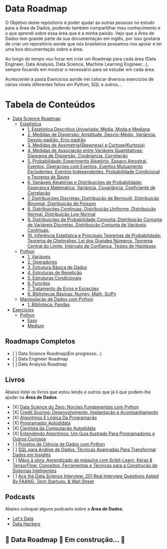 <h1>Data Roadmap</h1>

<p>O Objetivo deste repósitorio é poder ajudar as outras pessoas no estudo para a Área de Dados, podendo também compartilhar meu conhecimento e o que aprendi sobre essa área que é a minha paixão. Vejo que a Área de Dados tem grande parte da sua documentação em inglês, por isso gostaria de criar um repositório aonde que nós brasileiros possamos nos apoiar e ter uma boa documentação sobre a área.</p>
<p>Ao longo do tempo vou focar em criar um Roadmap para cada área (Data Engineer, Data Analysis, Data Science, Machine Learning Engineer...), sempre focando em mostrar o necessário para se estudar em cada área.</p>
<p>Acrescentei a pasta Exercícios aonde irei colocar diversos exercícios de vários níveis diferentes feitos em Python, SQL e outros...</p>


<h1>Tabela de Conteúdos</h1>
<ul>
   <li><a href="https://github.com/Math-Muniz/Data-Roadmap/tree/main/Data-Science-Roadmap">Data Science Roadmap</a>
       <ul>
           <li><a href="https://github.com/Math-Muniz/Data-Roadmap/tree/main/Data-Science-Roadmap/Estatistica">Estatística</a>
               <ul>
                   <li><a href="https://github.com/Math-Muniz/Data-Roadmap/tree/main/Data-Science-Roadmap/Estatistica/1.Estatistica-Descritiva-Univariada">1. Estatística Descritiva Univariada: Média, Moda e Mediana</a></li>
                   <li><a href="https://github.com/Math-Muniz/Data-Roadmap/tree/main/Data-Science-Roadmap/Estatistica/2.Medidas-de-dispersao">2. Medidas de Dispersão: Amplitude, Desvio-Médio, Variância, Desvio-padrão, Erro-padrão</a></li>
                   <li><a href="https://github.com/Math-Muniz/Data-Roadmap/tree/main/Data-Science-Roadmap/Estatistica/3.Medidas-de-Assimetria-e-Curtose">3. Medidas de Assimetria(Skewness) e Curtose(Kurtosis)</a></li>
                   <li><a href="https://github.com/Math-Muniz/Data-Roadmap/tree/main/Data-Science-Roadmap/Estatistica/4.Medidas-de-Associacao-entre-Variaveis-Quantitativas">4. Medidas de Associação entre Variáveis Quantitativas: Diagrama de Dispersão, Covâriancia, Correlação</a></li>
                  <li><a href="https://github.com/Math-Muniz/Data-Roadmap/tree/main/Data-Science-Roadmap/Estatistica/5.Probabilidade">5. Probabilidade: Experimento Aleatório, Espaço Amostral, Eventos, Operações com Eventos, Eventos Mutuamento Excludentes, Eventos Independentes, Probabilidade Condicional e Teorema de Bayes</a></li>
                  <li><a href="https://github.com/Math-Muniz/Data-Roadmap/tree/main/Data-Science-Roadmap/Estatistica/6.Variaveis-Aleatorias-e-Distribuicoes-de-Probabilidade">6. Variáveis Aleatórias e Distribuições de Probabilidade: Esperança Matemática, Variância, Covariância, Coeficiente de Correlação</a></li>
                  <li><a href="https://github.com/Math-Muniz/Data-Roadmap/tree/main/Data-Science-Roadmap/Estatistica/7.Distribuicoes-Discretas">7. Distribuições Discretas: Distribuição de Bernoulli, Distribuição Binomial, Distribuição de Poisson</a></li>
                  <li><a href="https://github.com/Math-Muniz/Data-Roadmap/tree/main/Data-Science-Roadmap/Estatistica/8.Distribuicoes-Continuas">8. Distribuições Contínuas: Distribuição Uniforme, Distribuição Normal, Distribuição Log-Normal</a></li>
                  <li><a href="https://github.com/Math-Muniz/Data-Roadmap/tree/main/Data-Science-Roadmap/Estatistica/9.Distribuicoes-de-Probabilidade-Conjunta">9. Distribuições de Probabilidade Conjunta: Distribuição Conjunta de Variáveis Discretas, Distribuição Conjunta de Variáveis Contínuas.</a></li>
                  <li><a href="https://github.com/Math-Muniz/Data-Roadmap/tree/main/Data-Science-Roadmap/Estatistica/10.Inferencia-Estatistica-e-Principais-Teoremas-de-Probabilidade">10. Inferência Estatística e Principais Teoremas de Probabilidade: Teorema de Chebyshev, Lei dos Grandes Números, Teorema Central do Limite, Intervalo de Confiança, Testes de Hipóteses</a></li>
               </ul>
           </li>
           <li><a href="https://github.com/Math-Muniz/Data-Roadmap/tree/main/Data-Science-Roadmap/Python">Python</a>
              <ul>
                 <li><a href="https://github.com/Math-Muniz/Data-Roadmap/tree/main/Data-Science-Roadmap/Python/1.Variaveis">1. Variáveis</a></li>
                 <li><a href="https://github.com/Math-Muniz/Data-Roadmap/tree/main/Data-Science-Roadmap/Python/2.Operadores">2. Operadores</a></li>
                 <li><a href="https://github.com/Math-Muniz/Data-Roadmap/tree/main/Data-Science-Roadmap/Python/3.Estrutura-Basica-de-Dados">3. Estrutura Básica de Dados</a></li>
                 <li><a href="https://github.com/Math-Muniz/Data-Roadmap/tree/main/Data-Science-Roadmap/Python/4.Estruturas-de-Repeticao">4. Estruturas de Repetição</a></li>
                 <li><a href="https://github.com/Math-Muniz/Data-Roadmap/tree/main/Data-Science-Roadmap/Python/5.Estruturas-Condicionais">5. Estruturas Condicionais</a></li>
                 <li><a href="https://github.com/Math-Muniz/Data-Roadmap/tree/main/Data-Science-Roadmap/Python/6.Funcoes">6. Funções</a></li>
                 <li><a href="https://github.com/Math-Muniz/Data-Roadmap/tree/main/Data-Science-Roadmap/Python/7.Tratamento-de-Erros-e-Excecoes">7. Tratamento de Erros e Exceções</a></li>
                 <li><a href="https://github.com/Math-Muniz/Data-Roadmap/tree/main/Data-Science-Roadmap/Python/8.Bibliotecas-Basicas-Numpy-Math-Scipy">8. Bibliotecas Básicas: Numpy, Math, SciPy</a></li>
              </ul>
           </li>
          <li><a href="https://github.com/Math-Muniz/Data-Roadmap/tree/main/Data-Science-Roadmap/Manipulacao-de-Dados-com-Python">Manipulação de Dados com Python</a>
             <ul>
                 <li><a href="https://github.com/Math-Muniz/Data-Roadmap/tree/main/Data-Science-Roadmap/Manipulacao-de-Dados-com-Python/Pandas">1. Biblioteca: Pandas</a></li>
             </ul>
          </li>
       </ul>
   </li>
   <li><a href="https://github.com/Math-Muniz/Data-Roadmap/tree/main/Exercicios">Exercícios</a>
       <ul>
           <li><a href="https://github.com/Math-Muniz/Data-Roadmap/tree/main/Exercicios/Python">Python</a>
               <ul>
                   <li><a href="https://github.com/Math-Muniz/Data-Roadmap/tree/main/Exercicios/Python/Easy">Easy</a></li>
                   <li><a href="https://github.com/Math-Muniz/Data-Roadmap/tree/main/Exercicios/Python/Medium">Medium</a></li>
               </ul>
           </li>
       </ul>
   </li>
</ul>

<h2>Roadmaps Completos</h2>
<ul>
    <li>[ ] Data Science Roadmap(Em progresso...)</li>
    <li>[ ] Data Engineer Roadmap</li>
    <li>[ ] Data Analysis Roadmap</li>
</ul>

<h2>Livros</h2>
<p>Abaixo listei os livros que estou lendo e outros que já li que podem-lhe ajudar na <b>Área de Dados</b>.</p>

<ul>
    <li>[X] <a href="https://www.amazon.com.br/gp/product/8550811769/ref=ppx_yo_dt_b_asin_title_o03_s00?ie=UTF8&psc=1">Data Science do Zero: Noções Fundamentais com Python</a></li>
    <li>[X] <a href="https://www.amazon.com.br/gp/product/8550811769/ref=ppx_yo_dt_b_asin_title_o03_s00?ie=UTF8&psc=1">Credit Scoring: Desenvolvimento, Implantação e Acompanhamento</a></li>
    <li>[X] <a href="https://www.amazon.com.br/gp/product/8522128146/ref=ppx_yo_dt_b_asin_title_o07_s00?ie=UTF8&psc=1">Algoritmos E Lógica Da Programação</a></li>
    <li>[X] <a href="https://www.amazon.com.br/gp/product/8575228358/ref=ppx_yo_dt_b_asin_title_o04_s00?ie=UTF8&psc=1">Programador Autodidata</a></li>
    <li>[X] <a href="https://www.amazon.com.br/gp/product/8575228374/ref=ppx_yo_dt_b_asin_title_o03_s01?ie=UTF8&psc=1">Cientista da Computação Autodidata</a></li>
    <li>[X] <a href="https://www.amazon.com.br/gp/product/8575225634/ref=ppx_yo_dt_b_asin_title_o01_s00?ie=UTF8&psc=1">Entendendo Algoritmos: Um Guia Ilustrado Para Programadores e Outros Curiosos</a></li>
    <li>[ ] <a href="https://www.amazon.com.br/gp/product/6586057108/ref=ppx_yo_dt_b_asin_title_o04_s00?ie=UTF8&psc=1">Projetos de Ciência de Dados com Python</a></li>
    <li>[ ] <a href="https://www.amazon.com.br/gp/product/6586057752/ref=ppx_yo_dt_b_asin_title_o00_s00?ie=UTF8&psc=1">SQL para Análise de Dados: Técnicas Avançadas Para Transformar Dados em Insights</a></li>
    <li>[ ] <a href="https://www.amazon.com.br/gp/product/8550815489/ref=ppx_yo_dt_b_asin_title_o01_s00?ie=UTF8&psc=1">Mãos à obra: Aprendizado de máquina com Scikit-Learn, Keras & TensorFlow: Conceitos, Ferramentas e Técnicas para a Construção de Sistemas Inteligentes</a></li>
    <li>[ ] <a href="https://www.amazon.com/gp/product/0578973839/ref=ppx_yo_dt_b_asin_title_o00_s00?ie=UTF8&psc=1">Ace the Data Science Interview: 201 Real Interview Questions Asked By FAANG, Tech Startups, & Wall Street</a></li>
</ul>

<h2>Podcasts</h2>
<p>Abaixo coloquei alguns podcasts sobre a <b>Área de Dados</b>.</p>
<ul>
   <li><a href="https://open.spotify.com/show/0VsNN95jsJVRS424eCFDlg">Let's Data</a></li>
   <li><a href="https://www.datahackers.com.br/podcast">Data Hackers</a></li>
</ul>

<h2>🚧  Data Roadmap 🚀 Em construção...  🚧</h2>
